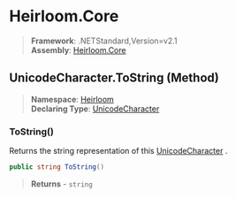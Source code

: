 # Heirloom.Core

> **Framework**: .NETStandard,Version=v2.1  
> **Assembly**: [Heirloom.Core][0]

## UnicodeCharacter.ToString (Method)

> **Namespace**: [Heirloom][0]  
> **Declaring Type**: [UnicodeCharacter][1]

### ToString()

Returns the string representation of this [UnicodeCharacter][1] .

```cs
public string ToString()
```

> **Returns** - `string`

[0]: ../../../Heirloom.Core.md
[1]: ../UnicodeCharacter.md
